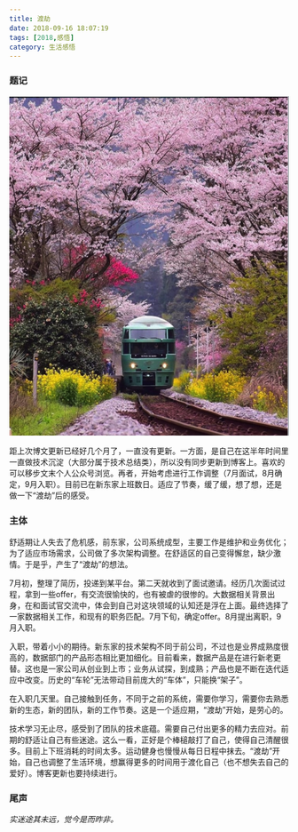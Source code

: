```yaml
---
title: 渡劫
date: 2018-09-16 18:07:19
tags: [2018,感悟]
category: 生活感悟
---
```


### 题记
![](https://github.com/alanzhang211/blog-image/raw/master/2018/09/%E6%9D%82%E8%B0%88/20180916.png)

距上次博文更新已经好几个月了，一直没有更新。一方面，是自己在这半年时间里一直做技术沉淀（大部分属于技术总结类），所以没有同步更新到博客上。喜欢的可以移步文末个人公众号浏览。再者，开始考虑进行工作调整（7月面试，8月确定，9月入职）。目前已在新东家上班数日。适应了节奏，缓了缓，想了想，还是做一下“渡劫”后的感受。

<!--more-->

### 主体
舒适期让人失去了危机感，前东家，公司系统成型，主要工作是维护和业务优化；为了适应市场需求，公司做了多次架构调整。在舒适区的自己变得懈怠，缺少激情。于是乎，产生了“渡劫”的想法。

7月初，整理了简历，投递到某平台。第二天就收到了面试邀请。经历几次面试过程，拿到一些offer，有交流很愉快的，也有被虐的很惨的。大数据相关背景出身，在和面试官交流中，体会到自己对这块领域的认知还是浮在上面。最终选择了一家数据相关工作，和现有的职务匹配。7月下旬，确定offer。8月提出离职，9月入职。

入职，带着小小的期待。新东家的技术架构不同于前公司，不过也是业界成熟度很高的，数据部门的产品形态相比更加细化。目前看来，数据产品是在进行新老更替。这也是一家公司从创业到上市；业务从试探，到成熟；产品也是不断在迭代适应中改变。历史的“车轮”无法带动目前庞大的“车体”，只能换“架子”。

在入职几天里。自己接触到任务，不同于之前的系统，需要你学习，需要你去熟悉新的生态，新的团队，新的工作节奏。这是一个适应期，“渡劫”开始，是劳心的。

技术学习无止尽，感受到了团队的技术底蕴。需要自己付出更多的精力去应对。前期的舒适让自己有些迷途。这么一看，正好是个棒槌敲打了自己，使得自己清醒很多。目前上下班消耗的时间太多。运动健身也慢慢从每日日程中抹去。“渡劫”开始，自己也调整了生活环境，想赢得更多的时间用于渡化自己（也不想失去自己的爱好）。博客更新也要持续进行。

### 尾声
*实迷途其未远，觉今是而昨非。*

